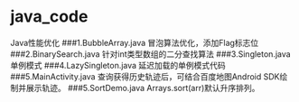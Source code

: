 # java_code
Java性能优化
###1.BubbleArray.java 冒泡算法优化，添加Flag标志位
###2.BinarySearch.java 针对int类型数组的二分查找算法
###3.Singleton.java 单例模式
###4.LazySingleton.java 延迟加载的单例模式代码
###5.MainActivity.java 查询获得历史轨迹后，可结合百度地图Android SDK绘制并展示轨迹。
###5.SortDemo.java  Arrays.sort(arr)默认升序排列。


